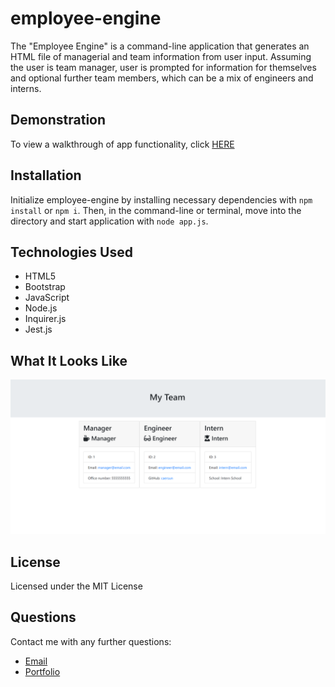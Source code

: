 # employee-engine
The "Employee Engine" is a command-line application that generates an HTML file of managerial and team information from user input. Assuming the user is team manager, user is prompted for information for themselves and optional further team members, which can be a mix of engineers and interns. 

## Demonstration
To view a walkthrough of app functionality, click [HERE](https://drive.google.com/file/d/1hXLc6dolQ3U6lKjIXUiXIc0yOtFKsyEp/view)

## Installation
Initialize employee-engine by installing necessary dependencies with `npm install` or `npm i`. Then, in the command-line or terminal, move into the directory and start application with `node app.js`. 

## Technologies Used
* HTML5
* Bootstrap
* JavaScript
* Node.js
* Inquirer.js
* Jest.js

## What It Looks Like
![App Output](assets/employee-engine-output.png)

## License
Licensed under the MIT License

## Questions
Contact me with any further questions: 
- [Email](i.cynthiagarcia@gmail.com) <br>
- [Portfolio](https://caersun.github.io/portfolio/)


